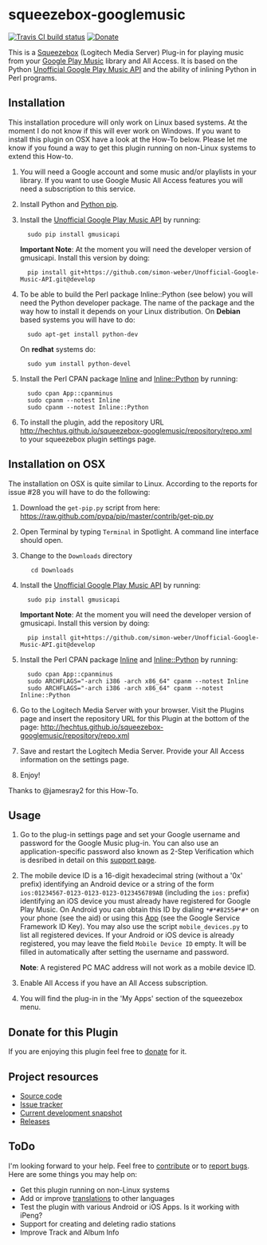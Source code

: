 squeezebox-googlemusic
======================

[![Travis CI build status](https://travis-ci.org/hechtus/squeezebox-googlemusic.png?branch=master)](https://travis-ci.org/hechtus/squeezebox-googlemusic)
[![Donate](https://www.paypalobjects.com/en_US/i/btn/btn_donate_LG.gif)](https://www.paypal.com/cgi-bin/webscr?cmd=_s-xclick&hosted_button_id=Z2KE8W5HW9F8W)

This is a [Squeezebox](http://www.mysqueezebox.com/) (Logitech Media
Server) Plug-in for playing music from your [Google Play
Music](https://play.google.com/music/) library and All Access. It is
based on the Python [Unofficial Google Play Music
API](http://unofficial-google-music-api.readthedocs.org/) and the
ability of inlining Python in Perl programs.

Installation
------------

This installation procedure will only work on Linux based systems. At
the moment I do not know if this will ever work on Windows. If you
want to install this plugin on OSX have a look at the How-To
below. Please let me know if you found a way to get this plugin
running on non-Linux systems to extend this How-to.

1. You will need a Google account and some music and/or playlists in
   your library. If you want to use Google Music All Access features
   you will need a subscription to this service.

1. Install Python and [Python pip](http://www.pip-installer.org).

1. Install the [Unofficial Google Play Music
   API](https://github.com/simon-weber/Unofficial-Google-Music-API>)
   by running:

         sudo pip install gmusicapi
         
   **Important Note**: At the moment you will need the developer
     version of gmusicapi. Install this version by doing:

         pip install git+https://github.com/simon-weber/Unofficial-Google-Music-API.git@develop

1. To be able to build the Perl package Inline::Python (see below) you
   will need the Python developer package. The name of the package and
   the way how to install it depends on your Linux distribution. On
   **Debian** based systems you will have to do:

         sudo apt-get install python-dev

   On **redhat** systems do:

         sudo yum install python-devel

1. Install the Perl CPAN package
   [Inline](http://search.cpan.org/~ingy/Inline/) and
   [Inline::Python](http://search.cpan.org/~nine/Inline-Python/) by
   running:

         sudo cpan App::cpanminus
         sudo cpanm --notest Inline
         sudo cpanm --notest Inline::Python

1. To install the plugin, add the repository URL
   http://hechtus.github.io/squeezebox-googlemusic/repository/repo.xml
   to your squeezebox plugin settings page.

Installation on OSX
-------------------

The installation on OSX is quite similar to Linux. According to the
reports for issue #28 you will have to do the following:

1. Download the ```get-pip.py``` script from here:
   https://raw.github.com/pypa/pip/master/contrib/get-pip.py

1. Open Terminal by typing ```Terminal``` in Spotlight. A command line
   interface should open.

1. Change to the ```Downloads``` directory

   		  cd Downloads

1. Install the [Unofficial Google Play Music
   API](https://github.com/simon-weber/Unofficial-Google-Music-API>)
   by running:

         sudo pip install gmusicapi
         
   **Important Note**: At the moment you will need the developer
     version of gmusicapi. Install this version by doing:

         pip install git+https://github.com/simon-weber/Unofficial-Google-Music-API.git@develop

1. Install the Perl CPAN package
   [Inline](http://search.cpan.org/~ingy/Inline/) and
   [Inline::Python](http://search.cpan.org/~nine/Inline-Python/) by
   running:

         sudo cpan App::cpanminus
         sudo ARCHFLAGS="-arch i386 -arch x86_64" cpanm --notest Inline
         sudo ARCHFLAGS="-arch i386 -arch x86_64" cpanm --notest Inline::Python

1. Go to the Logitech Media Server with your browser. Visit the
   Plugins page and insert the repository URL for this Plugin at the
   bottom of the page:
   http://hechtus.github.io/squeezebox-googlemusic/repository/repo.xml

1. Save and restart the Logitech Media Server. Provide your All Access
   information on the settings page.

1. Enjoy!

Thanks to @jamesray2 for this How-To.

Usage
-----

1. Go to the plug-in settings page and set your Google username and
   password for the Google Music plug-in. You can also use an
   application-specific password also known as 2-Step Verification
   which is desribed in detail on this [support
   page](https://support.google.com/accounts/answer/185833).

1. The mobile device ID is a 16-digit hexadecimal string (without a
   '0x' prefix) identifying an Android device or a string of the form
   `ios:01234567-0123-0123-0123-0123456789AB` (including the `ios:`
   prefix) identifying an iOS device you must already have registered
   for Google Play Music. On Android you can obtain this ID by dialing
   `*#*#8255#*#*` on your phone (see the aid) or using this
   [App](https://play.google.com/store/apps/details?id=com.evozi.deviceid)
   (see the Google Service Framework ID Key). You may also use the
   script `mobile_devices.py` to list all registered devices. If your
   Android or iOS device is already registered, you may leave the
   field `Mobile Device ID` empty. It will be filled in automatically
   after setting the username and password.

   **Note**: A registered PC MAC address will not work as a mobile
     device ID.

1. Enable All Access if you have an All Access subscription.

1. You will find the plug-in in the 'My Apps' section of the
   squeezebox menu.

Donate for this	Plugin
----------------------

If you are enjoying this plugin feel free to
[donate](https://www.paypal.com/cgi-bin/webscr?cmd=_s-xclick&hosted_button_id=Z2KE8W5HW9F8W)
for it.

Project resources
-----------------

* [Source code](https://github.com/hechtus/squeezebox-googlemusic)
* [Issue tracker](https://github.com/hechtus/squeezebox-googlemusic/issues)
* [Current development snapshot](https://github.com/hechtus/squeezebox-googlemusic/archive/master.zip)
* [Releases](https://github.com/hechtus/squeezebox-googlemusic/releases)

ToDo
----

I'm looking forward to your help. Feel free to
[contribute](https://help.github.com/articles/fork-a-repo) or to
[report
bugs](https://github.com/hechtus/squeezebox-googlemusic/issues). Here
are some things you may help on:

* Get this plugin running on non-Linux systems
* Add or improve
  [translations](https://github.com/hechtus/squeezebox-googlemusic/blob/master/GoogleMusic/strings.txt)
  to other languages
* Test the plugin with various Android or iOS Apps. Is it working with
  iPeng?
* Support for creating and deleting radio stations
* Improve Track and Album Info
